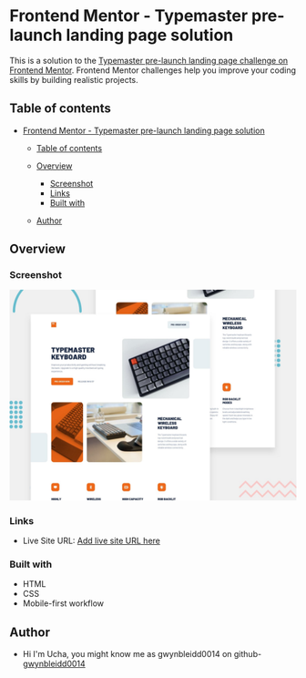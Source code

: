 # Frontend Mentor - Typemaster pre-launch landing page solution

This is a solution to the [Typemaster pre-launch landing page challenge on Frontend Mentor](). Frontend Mentor challenges help you improve your coding skills by building realistic projects.

## Table of contents

- [Frontend Mentor - Typemaster pre-launch landing page solution](#frontend-mentor---typemaster-pre-launch-landing-page-solution)

  - [Table of contents](#table-of-contents)
  - [Overview](#overview)

    - [Screenshot](#screenshot)
    - [Links](#links)
    - [Built with](#built-with)

  - [Author](#author)

## Overview

### Screenshot

![Preview](./preview.jpg)

### Links

- Live Site URL: [Add live site URL here](https://gwynbleidd0014.github.io/nft-preview-card-component/)

### Built with

- HTML
- CSS
- Mobile-first workflow

## Author

- Hi I'm Ucha, you might know me as gwynbleidd0014 on github- [gwynbleidd0014](https://github.com/gwynbleidd0014)
